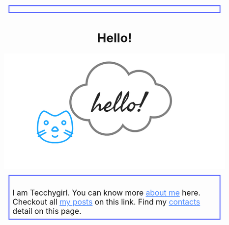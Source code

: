 
<html lang="en">
<head>
  <meta charset="UTF-8">
  <meta http-equiv="X-UA-Compatible" content="IE=Edge">
  <meta name="viewport" content="width=device-width, initial-scale=1">

  <title>Home</title>
  
  <!-- HTML -->
  

  <!-- Custom Styles -->
  <link rel="stylesheet" href="style.css">
<style>
body 
{
    font-size: 15pt;
  
}
a
{
  color:#4F8BFF;
font-style:alegra;
  
}
p
{
border-style:solid;
border-color: #5563FF;
margin:15px;
padding:10px;
font-size:25px;
font-style:delich;
}

html{
  scroll-behavior: smooth;
}
li{
  list-style: none;
}
h1
{
text-align:center;
font-style:mechonat, dancing script;
}
</style>
</head>

<body>
 

<h1>Hello!</h1>
<img src="Adobe_Post_20210227_1529490.3422038954519463.png">
<p>
<br/>
I am Tecchygirl. You can know more <a href="about.html">about me</a> here. Checkout all <a href="blog1.html">my posts</a> on this link. 
Find my <a href="contact.html">contacts</a> detail on this page.
</p>
   
 
  <!-- Project -->
  <script src="main.js"></script>
